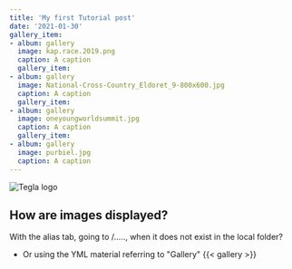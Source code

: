 ```yaml
---
title: 'My first Tutorial post'
date: '2021-01-30'
gallery_item:
- album: gallery
  image: kap.race.2019.png
  caption: A caption
  gallery_item:
- album: gallery
  image: National-Cross-Country_Eldoret_9-800x600.jpg
  caption: A caption
  gallery_item:
- album: gallery
  image: oneyoungworldsummit.jpg
  caption: A caption
  gallery_item:
- album: gallery
  image: purbiel.jpg
  caption: A caption
---
```

![Tegla logo](/tl.logo.png 'Tegla Running')
## How are images displayed?
With the alias tab, going to /....., when it does not exist in the local folder?
- Or using the YML material referring to "Gallery"
{{< gallery >}}
